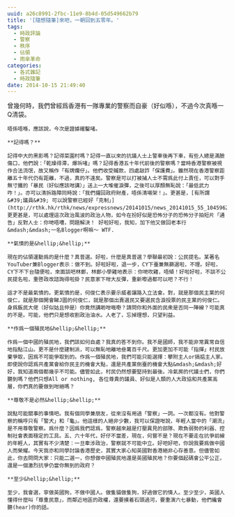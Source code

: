```yaml
---
uuid: a26c8991-2fbc-11e9-8b4d-05d549662b79
title: '[隨想隨筆]來吧，一朝回到五零年。'
tags:
  - 時政評論
  - 警察
  - 秩序
  - 佔領
  - 雨傘革命
categories:
  - 各式雜記
  - 時政隨筆
date: 2014-10-15 21:49:40
---
```


曾幾何時，我們曾經爲香港有一隊專業的警察而自豪（好似喺），不過今次真喺一Q清袋。

	唔係唔喺，應該說，今次是證據確鑿啫。

	**記得嗎？**

	記得中大的黑影嗎？記得菜園村嗎？記得一直以來的抗議人士上警車後再下車，有些人總是滿臉傷口，他們說：「乾燥得滯，爆坼啫」嗎？記得香港五十年代前後的警察嗎？當時香港警察被視作合法流氓，故又稱作「有牌爛仔」。他們收受贓款，四處敲詐「保護費」。雖然現在香港警察距離五十年代仍有距離，不過，真的不遠矣。警察是可以打被捕人士不需爲此付上責任，可以對手無寸鐵的「暴民（好似應該咁講）」送上一大堆催淚彈，之後可以厚顏無恥說：「最低武力咋！」。亦可以清拆路障同時說：「我們攞回政府財產，唔係清場架！」。更甚是，[有所謂 &#39;議員&#39; 可以說警察已經好「克制」](http://rthk.hk/rthk/news/expressnews/20141015/news_20141015_55_1045962.htm)。更更甚是，可以處理這次政治風波的政治人物，如今在扮好似是恐怖分子的恐怖分子拍短片「通告」反對人士：你哋唔嘈，問題解決！ 好啦好啦，我知，加下他又做回老本行&mdash;&mdash;一名Blogger啊嘛〜 WTF.

	**氣憤的是&hellip;&hellip;**

	現在的佔領運動爲的是什麼？真普選。好啦，什麼是真普選？學聯最初說：公民提名。某著名YouTuber兼Blogger表示：做不到。好啦好啦，退一步，CY下臺兼無篩選啦，不理。好啦，CY下不下台隨便啦，來面談吧林鄭，林鄭小學雞地表示：你哋吹雞，唔傾！好啦好啦，不談不公民提名啦，重啓政改諮詢得啦掛？民意家下咁大反彈，重新嚟過都可以吧？不行！

	這才不是最氣憤的。更氣憤的是，何俊仁表示要示威者讓路入立法會。對，就是那個民主黨的何俊仁，就是那個開會睇J圖的何俊仁，就是那個出賣選民又要選民含淚投票的民主黨的何俊仁。身爲飯民大佬（好似姑且仲是）你竟然講啲咁嘅嘢？請問你和外面的民衆是否同一陣線？可能真的不是。可能，他們只是想收割政治油水。人老了，忘掉理想，只望利益。

	**作爲一個殖民地&hellip;&hellip;**

	作爲一個中國的殖民地，我們該如何自處？我真的答不到你。我不是國師，我不能非常異常自信地指點江山。更不是什麼建制派，可以無恥地離地叄萬百千尺。更加更加不可能「指揮」村民放棄爭取，因爲不可能爭取到的。作爲一個殖民地，我們可能只能選擇：攀附主人or搞掂主人家。即使說你認爲共產黨會給你民主的機會大點，還是共產黨倒臺的機會大點&mdash;&mdash;好好，我知道兩個都幾乎不可能。儘管如此，村民仍然想要堅持到最後。冷氣房的代議士們，你們聽到嗎？他們只想All or nothing, 各位尊貴的議員、好似是人類的人大政協和共產黨高層，你們真的要做到咁絕嗎？

	**尊敬不是必然&hellip;&hellip;**

	說點可能關事的事情吧。我有個同學兼朋友，從來沒有用過「警察」一詞。一次都沒有。他對警察的稱呼只有「警犬」和「龜」。他這樣的人絕非少數，我可以保證咁說，年輕人當中的「潮流」是不用尊敬警察。爲什麼？因爲我們認爲，警察越來越是打壓異見的部隊、欺負弱勢的利器、控制社會表面穩定的工具。五、六十年代，好仔不當差，現在，何嘗不是？現在不要走在抗爭前線的年輕人，其實有不少清楚：一旦牽涉政治，警察就不可能中立。好吧好吧，你說我要爲做中國人而榮耀。今天我亦和同學討論香港歷史，其實大家心知英國對香港絕非心存善意。但儘管如此，你去問問大家：只能二選一，你想做中國殖民地還是英國殖民地？你要個起碼會公平公正，還是一個激烈抗爭仍當你無到的政府？

	**至少&hellip;&hellip;**

	至少，我會選，寧做英國狗，不做中國人。做隻貓做隻狗，好過做它的情人。至少至少，英國人懂得什麼叫「尊重民意」，而鄰近地區的政權，還要摸着石頭過河，要重演六七暴動，他們纔會聽(hear)你的話。
